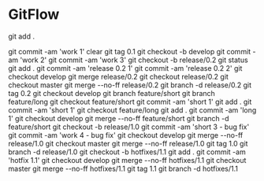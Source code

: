 # GitFlow

 git add .
 
 git commit -am 'work 1'
 clear
 git tag 0.1
 git checkout -b develop
 git commit -am 'work 2'
 git commit -am 'work 3'
 git checkout -b release/0.2
 git status
 git add .
 git commit -am 'release 0.2 1'
 git commit -am 'release 0.2 2'
 git checkout develop
 git merge release/0.2
 git checkout release/0.2
 git checkout master
 git merge --no-ff release/0.2
 git branch -d release/0.2
 git tag 0.2
 git checkout develop
 git branch feature/short
 git branch feature/long
 git checkout feature/short
 git commit -am 'short 1'
 git add .
 git commit -am 'short 1'
 git checkout feature/long
 git add .
 git commit -am 'long 1'
 git checkout develop
 git merge --no-ff feature/short
 git branch -d feature/short
 git checkout -b release/1.0
 git commit -am 'short 3 - bug fix'
 git commit -am 'work 4 - bug fix'
 git checkout develop
 git merge --no-ff release/1.0
 git checkout master
 git merge --no-ff release/1.0
 git tag 1.0
 git branch -d release/1.0
 git checkout -b hotfixes/1.1
 git add .
 git commit -am 'hotfix 1.1'
 git checkout develop
 git merge --no-ff hotfixes/1.1
 git checkout master
 git merge --no-ff hotfixes/1.1
 git tag 1.1
 git branch -d hotfixes/1.1
